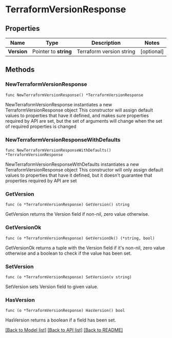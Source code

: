# TerraformVersionResponse

## Properties

Name | Type | Description | Notes
------------ | ------------- | ------------- | -------------
**Version** | Pointer to **string** | Terraform version string | [optional] 

## Methods

### NewTerraformVersionResponse

`func NewTerraformVersionResponse() *TerraformVersionResponse`

NewTerraformVersionResponse instantiates a new TerraformVersionResponse object
This constructor will assign default values to properties that have it defined,
and makes sure properties required by API are set, but the set of arguments
will change when the set of required properties is changed

### NewTerraformVersionResponseWithDefaults

`func NewTerraformVersionResponseWithDefaults() *TerraformVersionResponse`

NewTerraformVersionResponseWithDefaults instantiates a new TerraformVersionResponse object
This constructor will only assign default values to properties that have it defined,
but it doesn't guarantee that properties required by API are set

### GetVersion

`func (o *TerraformVersionResponse) GetVersion() string`

GetVersion returns the Version field if non-nil, zero value otherwise.

### GetVersionOk

`func (o *TerraformVersionResponse) GetVersionOk() (*string, bool)`

GetVersionOk returns a tuple with the Version field if it's non-nil, zero value otherwise
and a boolean to check if the value has been set.

### SetVersion

`func (o *TerraformVersionResponse) SetVersion(v string)`

SetVersion sets Version field to given value.

### HasVersion

`func (o *TerraformVersionResponse) HasVersion() bool`

HasVersion returns a boolean if a field has been set.


[[Back to Model list]](../README.md#documentation-for-models) [[Back to API list]](../README.md#documentation-for-api-endpoints) [[Back to README]](../README.md)


